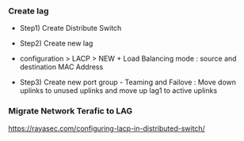 ### Create lag
* Step1) Create Distribute Switch

* Step2) Create new lag
- configuration > LACP > NEW
                     + Load Balancing mode : source and destination MAC Address
 * Step3) Create new port group
           -  Teaming and Failove : Move down uplinks to unused uplinks and move up lag1 to active uplinks
          
  

### Migrate Network Terafic to LAG
https://rayasec.com/configuring-lacp-in-distributed-switch/







